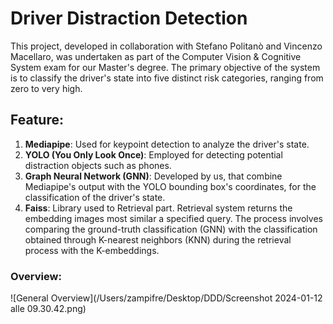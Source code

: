# Driver Distraction Detection

This project, developed in collaboration with Stefano Politanò and Vincenzo Macellaro, was undertaken as part of the Computer Vision & Cognitive System exam for our Master's degree. The primary objective of the system is to classify the driver's state into five distinct risk categories, ranging from zero to very high.

## Feature: 
1. **Mediapipe**: Used for keypoint detection to analyze the driver's state.
2. **YOLO (You Only Look Once)**: Employed for detecting potential distraction objects such as phones.
3. **Graph Neural Network (GNN)**: Developed by us, that combine Mediapipe's output with the YOLO bounding box's coordinates, for the classification of the driver's state.
4. **Faiss**: Library used to Retrieval part. Retrieval system returns the embedding images most similar a specified query. The process involves comparing the ground-truth classification (GNN) with the classification obtained through K-nearest neighbors (KNN) during the retrieval process with the K-embeddings.

### Overview: 
![General Overview](/Users/zampifre/Desktop/DDD/Screenshot 2024-01-12 alle 09.30.42.png)
